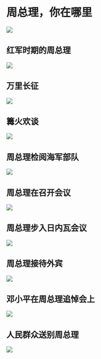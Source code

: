 # 周总理，你在哪里

![](./IMG484d7ea271d546990283818.jpg)

## 红军时期的周总理

![](./IMG484d7ea271d546990283935.jpg)

## 万里长征

![](./IMG484d7ea271d546990283936.jpg)

## 篝火欢谈

![](./IMG484d7ea271d546990283943.jpg)

## 周总理检阅海军部队

![](./IMG484d7ea271d546990284074.jpg)

## 周总理在召开会议

![](./IMG484d7ea271d546990283956.jpg)

## 周总理步入日内瓦会议

![](./IMG484d7ea271d546990284116.jpg)

## 周总理接待外宾

![](./IMG484d7ea271d546990284117.jpg)

## 邓小平在周总理追悼会上

![](./IMG484d7ea271d546990284240.jpg)

## 人民群众送别周总理

![](./IMG484d7ea271d546990284241.jpg)
